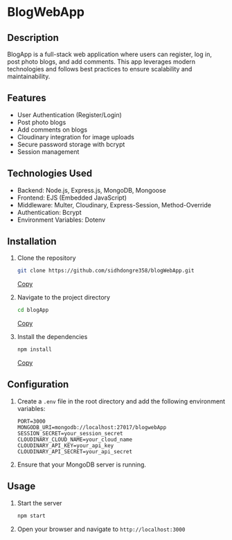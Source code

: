 # BlogWebApp

## Description

BlogApp is a full-stack web application where users can register, log in, post photo blogs, and add comments. This app leverages modern technologies and follows best practices to ensure scalability and maintainability.

## Features

- User Authentication (Register/Login)
- Post photo blogs
- Add comments on blogs
- Cloudinary integration for image uploads
- Secure password storage with bcrypt
- Session management

## Technologies Used

- Backend: Node.js, Express.js, MongoDB, Mongoose
- Frontend: EJS (Embedded JavaScript)
- Middleware: Multer, Cloudinary, Express-Session, Method-Override
- Authentication: Bcrypt
- Environment Variables: Dotenv

## Installation

1. Clone the repository
    ```sh
    git clone https://github.com/sidhdongre358/blogWebApp.git
    ```
    [Copy](javascript:void(0);)

2. Navigate to the project directory
    ```sh
    cd blogApp
    ```
    [Copy](javascript:void(0);)

3. Install the dependencies
    ```sh
    npm install
    ```
    [Copy](javascript:void(0);)

## Configuration

1. Create a `.env` file in the root directory and add the following environment variables:
    ```plaintext
    PORT=3000
    MONGODB_URI=mongodb://localhost:27017/blogwebApp
    SESSION_SECRET=your_session_secret
    CLOUDINARY_CLOUD_NAME=your_cloud_name
    CLOUDINARY_API_KEY=your_api_key
    CLOUDINARY_API_SECRET=your_api_secret
    ```
    

2. Ensure that your MongoDB server is running.

## Usage

1. Start the server
    ```sh
    npm start
    ```
   

2. Open your browser and navigate to `http://localhost:3000`



